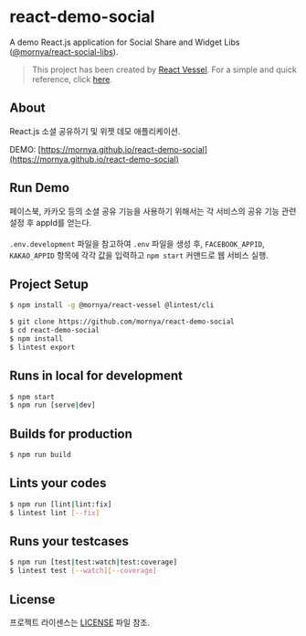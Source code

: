 # react-demo-social
A demo React.js application for Social Share and Widget Libs ([@mornya/react-social-libs](https://www.npmjs.com/package/@mornya/react-social-libs)).

> This project has been created by [React Vessel](https://www.npmjs.com/package/@mornya/react-vessel).
  For a simple and quick reference, click [here](https://mornya.github.io/documents/guide/react-vessel.md).

## About
React.js 소셜 공유하기 및 위젯 데모 애플리케이션.

DEMO: [https://mornya.github.io/react-demo-social](https://mornya.github.io/react-demo-social)

## Run Demo
페이스북, 카카오 등의 소셜 공유 기능을 사용하기 위해서는 각 서비스의 공유 기능 관련 설정 후 appId를 얻는다.<br><br>
`.env.development` 파일을 참고하여 `.env` 파일을 생성 후, `FACEBOOK_APPID`, `KAKAO_APPID` 항목에 각각 값을 입력하고 `npm start` 커맨드로 웹 서비스 실행.

## Project Setup
```bash
$ npm install -g @mornya/react-vessel @lintest/cli

$ git clone https://github.com/mornya/react-demo-social
$ cd react-demo-social
$ npm install
$ lintest export
```

## Runs in local for development
```bash
$ npm start
$ npm run [serve|dev]
```

## Builds for production
```bash
$ npm run build
```

## Lints your codes
```bash
$ npm run [lint|lint:fix]
$ lintest lint [--fix]
```

## Runs your testcases
```bash
$ npm run [test|test:watch|test:coverage]
$ lintest test [--watch][--coverage]
```

## License
프로젝트 라이센스는 [LICENSE](LICENSE) 파일 참조.

